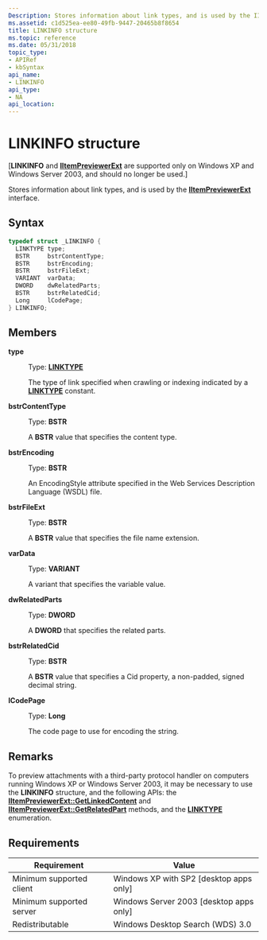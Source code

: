 ```yaml
---
Description: Stores information about link types, and is used by the IItemPreviewerExt interface.
ms.assetid: c1d525ea-ee80-49fb-9447-20465b8f8654
title: LINKINFO structure
ms.topic: reference
ms.date: 05/31/2018
topic_type: 
- APIRef
- kbSyntax
api_name: 
- LINKINFO
api_type: 
- NA
api_location: 
---
```


# LINKINFO structure

\[**LINKINFO** and [**IItemPreviewerExt**](-search-iitempreviewerext.md) are supported only on Windows XP and Windows Server 2003, and should no longer be used.\]

Stores information about link types, and is used by the [**IItemPreviewerExt**](-search-iitempreviewerext.md) interface.

## Syntax


```C++
typedef struct _LINKINFO {
  LINKTYPE type;
  BSTR     bstrContentType;
  BSTR     bstrEncoding;
  BSTR     bstrFileExt;
  VARIANT  varData;
  DWORD    dwRelatedParts;
  BSTR     bstrRelatedCid;
  Long     lCodePage;
} LINKINFO;
```



## Members

<dl> <dt>

**type**
</dt> <dd>

Type: **[**LINKTYPE**](-search-linktype.md)**

</dd> <dd>

The type of link specified when crawling or indexing indicated by a [**LINKTYPE**](-search-linktype.md) constant.

</dd> <dt>

**bstrContentType**
</dt> <dd>

Type: **BSTR**

</dd> <dd>

A **BSTR** value that specifies the content type.

</dd> <dt>

**bstrEncoding**
</dt> <dd>

Type: **BSTR**

</dd> <dd>

An EncodingStyle attribute specified in the Web Services Description Language (WSDL) file.

</dd> <dt>

**bstrFileExt**
</dt> <dd>

Type: **BSTR**

</dd> <dd>

A **BSTR** value that specifies the file name extension.

</dd> <dt>

**varData**
</dt> <dd>

Type: **VARIANT**

</dd> <dd>

A variant that specifies the variable value.

</dd> <dt>

**dwRelatedParts**
</dt> <dd>

Type: **DWORD**

</dd> <dd>

A **DWORD** that specifies the related parts.

</dd> <dt>

**bstrRelatedCid**
</dt> <dd>

Type: **BSTR**

</dd> <dd>

A **BSTR** value that specifies a Cid property, a non-padded, signed decimal string.

</dd> <dt>

**lCodePage**
</dt> <dd>

Type: **Long**

</dd> <dd>

The code page to use for encoding the string.

</dd> </dl>

## Remarks

To preview attachments with a third-party protocol handler on computers running Windows XP or Windows Server 2003, it may be necessary to use the **LINKINFO** structure, and the following APIs: the [**IItemPreviewerExt::GetLinkedContent**](-search-iitempreviewerext-getlinkedcontent.md) and [**IItemPreviewerExt::GetRelatedPart**](-search-iitempreviewerext-getrelatedpart.md) methods, and the [**LINKTYPE**](-search-linktype.md) enumeration.

## Requirements



| Requirement | Value |
|-------------------------------------|------------------------------------------------------|
| Minimum supported client<br/> | Windows XP with SP2 \[desktop apps only\]<br/> |
| Minimum supported server<br/> | Windows Server 2003 \[desktop apps only\]<br/> |
| Redistributable<br/>          | Windows Desktop Search (WDS) 3.0<br/>          |



 

 




